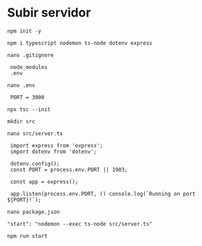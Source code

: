 # Subir servidor
```
npm init -y
```

```
npm i typescript nodemon ts-node dotenv express
```

```
nano .gitignore
```
```
 node_modules
 .env
```

```
nano .env
```
```
 PORT = 3000
```

```
npx tsc --init
```

```
mkdir src
```

```
nano src/server.ts
```

```
 import express from 'express';
 import dotenv from 'dotenv';

 dotenv.config();
 const PORT = process.env.PORT || 1903;

 const app = express();

 app.listen(process.env.PORT, () console.log(`Running on port ${PORT}!`);
```

```
nano package.json
```

```
"start": "nodemon --exec ts-node src/server.ts"
```

```
npm run start
```